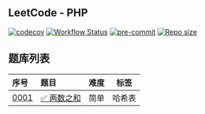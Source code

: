 ## LeetCode - PHP

[![codecov](https://codecov.io/gh/shilin83/leetcode-php/graph/badge.svg?token=XW5DDJIOHJ)](https://codecov.io/gh/shilin83/leetcode-php)
[![Workflow Status](https://img.shields.io/github/actions/workflow/status/shilin83/leetcode-php/ci.yml?branch=main&style=flat-square&logo=github&label=CI)](https://github.com/shilin83/leetcode-php/actions)
[![pre-commit](https://img.shields.io/badge/pre--commit-enabled-brightgreen?logo=pre-commit)](https://github.com/pre-commit/pre-commit)
[![Repo size](https://img.shields.io/github/repo-size/shilin83/leetcode-php?style=flat-square&label=Repo%20size)](https://shields.io/badges/git-hub-repo-size)

## 题库列表

| 序号                                       | 题目                                             | 难度 | 标签  |
|:-----------------------------------------|:-----------------------------------------------|:--:|:---:|
| [0001](app/Problems/TwoSum/Solution.php) | [✅ 两数之和](https://leetcode.cn/problems/two-sum) | 简单 | 哈希表 |
